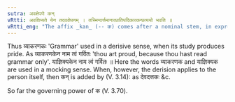 ```yaml
---
sutra: अवक्षेपणे कन्
vRtti: अवक्षिप्यते येन तदवक्षेपणम् । तस्मिन्वर्त्तमानात्प्रातिपदिकात्कन्प्रत्ययो भवति ॥
vRtti_eng: "The affix _kan_ (-- क) comes after a nominal stem, in expressing scoffing."
---
```

Thus व्याकरणकः 'Grammar' used in a derisive sense, when its study produces pride. As व्याकरणकेन नाम त्वं गर्वितः 'thou art proud, because thou hast read grammar only'. याज्ञिक्यकेन नाम त्वं गर्वितः ॥ Here the words व्याकरणक and याज्ञिक्यक are used in a mocking sense. When, however, the derision applies to the person itself, then कन् is added by (V. 3.14): as देवदत्तकः &c. 

So far the governing power of क (V. 3.70).
